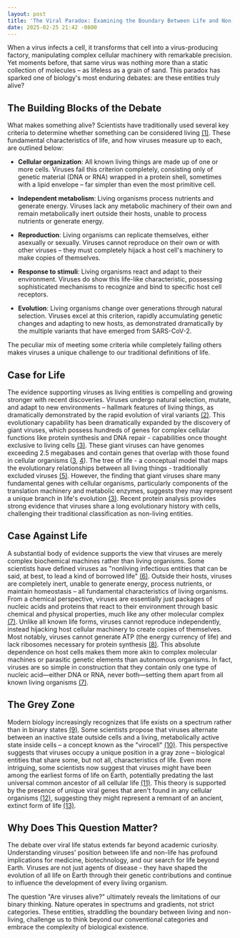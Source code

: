 ```yaml
---
layout: post
title: 'The Viral Paradox: Examining the Boundary Between Life and Non-Life'
date: 2025-02-25 21:42 -0800
---
```

When a virus infects a cell, it transforms that cell into a virus-producing factory, manipulating complex cellular machinery with remarkable precision. Yet moments before, that same virus was nothing more than a static collection of molecules – as lifeless as a grain of sand. This paradox has sparked one of biology's most enduring debates: are these entities truly alive?

## The Building Blocks of the Debate
What makes something alive? Scientists have traditionally used several key criteria to determine whether something can be considered living [(1)](https://astrobiology.nasa.gov/education/alp/characteristics-of-life/#:~:text=Big%20Ideas%3A%20All%20living%20things%20have%20certain%20traits%20in%20common,exhibit%20all%20of%20these%20traits.). These fundamental characteristics of life, and how viruses measure up to each, are outlined below:
+ **Cellular organization**: All known living things are made up of one or more cells. Viruses fail this criterion completely, consisting only of genetic material (DNA or RNA) wrapped in a protein shell, sometimes with a lipid envelope – far simpler than even the most primitive cell.

+ **Independent metabolism**: Living organisms process nutrients and generate energy. Viruses lack any metabolic machinery of their own and remain metabolically inert outside their hosts, unable to process nutrients or generate energy.

+ **Reproduction**: Living organisms can replicate themselves, either asexually or sexually. Viruses cannot reproduce on their own or with other viruses – they must completely hijack a host cell's machinery to make copies of themselves.

+ **Response to stimuli**: Living organisms react and adapt to their environment. Viruses do show this life-like characteristic, possessing sophisticated mechanisms to recognize and bind to specific host cell receptors.

+ **Evolution**: Living organisms change over generations through natural selection. Viruses excel at this criterion, rapidly accumulating genetic changes and adapting to new hosts, as demonstrated dramatically by the multiple variants that have emerged from SARS-CoV-2.

The peculiar mix of meeting some criteria while completely failing others makes viruses a unique challenge to our traditional definitions of life. 

## Case for Life
The evidence supporting viruses as living entities is compelling and growing stronger with recent discoveries. Viruses undergo natural selection, mutate, and adapt to new environments – hallmark features of living things, as dramatically demonstrated by the rapid evolution of viral variants [(2)](https://pmc.ncbi.nlm.nih.gov/articles/PMC9501407/). This evolutionary capability has been dramatically expanded by the discovery of giant viruses, which possess hundreds of genes for complex cellular functions like protein synthesis and DNA repair - capabilities once thought exclusive to living cells [(3)](https://pmc.ncbi.nlm.nih.gov/articles/PMC6563228/). These giant viruses can have genomes exceeding 2.5 megabases and contain genes that overlap with those found in cellular organisms ([3](https://pmc.ncbi.nlm.nih.gov/articles/PMC6563228/), [4](https://pmc.ncbi.nlm.nih.gov/articles/PMC6830010/)). The tree of life - a conceptual model that maps the evolutionary relationships between all living things - traditionally excluded viruses [(5)](https://www.nature.com/articles/nmicrobiol201648). However, the finding that giant viruses share many fundamental genes with cellular organisms, particularly components of the translation machinery and metabolic enzymes, suggests they may represent a unique branch in life's evolution [(3)](https://pmc.ncbi.nlm.nih.gov/articles/PMC6563228/). Recent protein analysis provides strong evidence that viruses share a long evolutionary history with cells, challenging their traditional classification as non-living entities.

## Case Against Life
A substantial body of evidence supports the view that viruses are merely complex biochemical machines rather than living organisms. Some scientists have defined viruses as "nonliving infectious entities that can be said, at best, to lead a kind of borrowed life" [(6)](https://pmc.ncbi.nlm.nih.gov/articles/PMC3322749/). Outside their hosts, viruses are completely inert, unable to generate energy, process nutrients, or maintain homeostasis – all fundamental characteristics of living organisms. From a chemical perspective, viruses are essentially just packages of nucleic acids and proteins that react to their environment through basic chemical and physical properties, much like any other molecular complex [(7)](https://pmc.ncbi.nlm.nih.gov/articles/PMC7173599/). Unlike all known life forms, viruses cannot reproduce independently, instead hijacking host cellular machinery to create copies of themselves. Most notably, viruses cannot generate ATP (the energy currency of life) and lack ribosomes necessary for protein synthesis [(8)](https://www.nature.com/scitable/topicpage/the-origins-of-viruses-14398218/). This absolute dependence on host cells makes them more akin to complex molecular machines or parasitic genetic elements than autonomous organisms. In fact, viruses are so simple in construction that they contain only one type of nucleic acid—either DNA or RNA, never both—setting them apart from all known living organisms [(7)](https://pmc.ncbi.nlm.nih.gov/articles/PMC7173599/).

## The Grey Zone
Modern biology increasingly recognizes that life exists on a spectrum rather than in binary states [(9)](https://pmc.ncbi.nlm.nih.gov/articles/PMC11121977/). Some scientists propose that viruses alternate between an inactive state outside cells and a living, metabolically active state inside cells – a concept known as the "virocell" [(10)](https://pmc.ncbi.nlm.nih.gov/articles/PMC10583209/). This perspective suggests that viruses occupy a unique position in a gray zone – biological entities that share some, but not all, characteristics of life. Even more intriguing, some scientists now suggest that viruses might have been among the earliest forms of life on Earth, potentially predating the last universal common ancestor of all cellular life [(11)](https://www.nationalgeographic.com/science/article/140716-giant-viruses-science-life-evolution-origins). This theory is supported by the presence of unique viral genes that aren't found in any cellular organisms [(12)](https://pmc.ncbi.nlm.nih.gov/articles/PMC1950904/), suggesting they might represent a remnant of an ancient, extinct form of life [(13)](https://now.uiowa.edu/news/2018/02/giant-viruses-may-play-intriguing-role-evolution-life-earth).

## Why Does This Question Matter?
The debate over viral life status extends far beyond academic curiosity. Understanding viruses' position between life and non-life has profound implications for medicine, biotechnology, and our search for life beyond Earth. Viruses are not just agents of disease - they have shaped the evolution of all life on Earth through their genetic contributions and continue to influence the development of every living organism.

The question "Are viruses alive?" ultimately reveals the limitations of our binary thinking. Nature operates in spectrums and gradients, not strict categories. These entities, straddling the boundary between living and non-living, challenge us to think beyond our conventional categories and embrace the complexity of biological existence.
